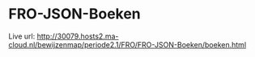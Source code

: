 # FRO-JSON-Boeken

Live url:
http://30079.hosts2.ma-cloud.nl/bewijzenmap/periode2.1/FRO/FRO-JSON-Boeken/boeken.html
